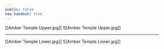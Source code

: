 ```yaml
---
public: false
new_handout: true
---
```


[[Amber Temple Upper.jpg]]
![[Amber Temple Upper.jpg]]

---

[[Amber Temple Lower.jpg]]
![[Amber Temple Lower.jpg]]
